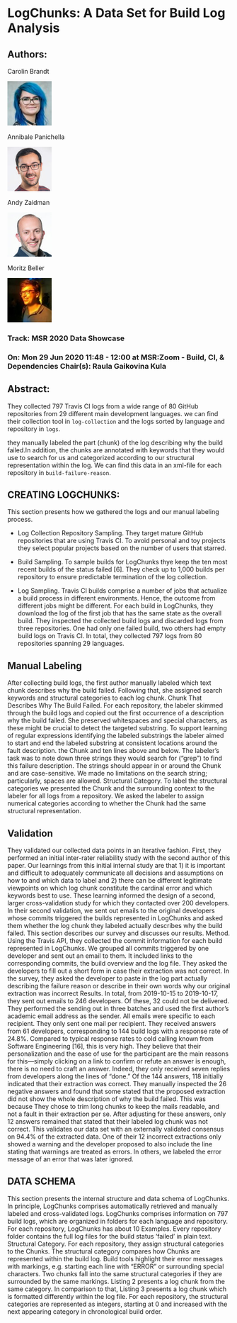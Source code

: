 # LogChunks: A Data Set for Build Log Analysis

## Authors:

Carolin Brandt

![Author Avatar](./image1.jpg)


 Annibale Panichella

 ![Author Avatar](./image2.jpg)
 
  Andy Zaidman
  
  ![Author Avatar](./image3.jpg)

   Moritz Beller

   ![Author Avatar](./image4.jpg)

   ### Track: MSR 2020 Data Showcase


   ### On:  Mon 29 Jun 2020 11:48 - 12:00 at MSR:Zoom - Build, CI, & Dependencies Chair(s): Raula Gaikovina Kula

  ## Abstract:

  They collected 797 Travis CI logs from a wide range of 80 GitHub repositories from 29 different main development languages.
we can find their collection tool in `log-collection` and the logs sorted by language and repository in `logs`.

they manually labeled the part (chunk) of the log describing why the build failed.In addition, the chunks are annotated with keywords that they would use to search for us and categorized according to our structural representation within the log.
We can find this data in an xml-file for each repository in `build-failure-reason`.


## CREATING LOGCHUNKS:
This section presents how we gathered the logs and our manual
labeling process.

+ Log Collection
Repository Sampling. They target mature GitHub repositories that
are using Travis CI. To avoid personal and toy projects they select popular projects based on the number of users that starred.

+ Build Sampling. To sample builds for LogChunks thye keep the
ten most recent builds of the status failed [6]. They check up to 1,000
builds per repository to ensure predictable termination of the log
collection.

+ Log Sampling. Travis CI builds comprise a number of jobs that
actualize a build process in different environments. Hence, the
outcome from different jobs might be different. For each build in
LogChunks, they download the log of the first job that has the same
state as the overall build.
They inspected the collected build logs and discarded logs from
three repositories. One had only one failed build, two others had
empty build logs on Travis CI. In total, they collected 797 logs from
80 repositories spanning 29 languages.


## Manual Labeling

After collecting build logs, the first author manually labeled which
text chunk describes why the build failed. Following that, she assigned search keywords and structural categories to each log chunk.
Chunk That Describes Why The Build Failed. For each repository,
the labeler skimmed through the build logs and copied out the first
occurrence of a description why the build failed. She preserved
whitespaces and special characters, as these might be crucial to
detect the targeted substring. To support learning of regular expressions identifying the labeled substrings the labeler aimed to start
and end the labeled substring at consistent locations around the
fault description.
the Chunk and ten lines above and below. The labeler’s task was
to note down three strings they would search for (“grep”) to find
this failure description. The strings should appear in or around the
Chunk and are case-sensitive. We made no limitations on the search
string; particularly, spaces are allowed.
Structural Category. To label the structural categories we presented the Chunk and the surrounding context to the labeler for all
logs from a repository. We asked the labeler to assign numerical
categories according to whether the Chunk had the same structural
representation.



## Validation

They validated our collected data points in an iterative fashion. First,
they performed an initial inter-rater reliability study with the second
author of this paper. Our learnings from this initial internal study
are that 1) it is important and difficult to adequately communicate
all decisions and assumptions on how to and which data to label and
2) there can be different legitimate viewpoints on which log chunk
constitute the cardinal error and which keywords best to use. These
learning informed the design of a second, larger cross-validation
study for which they contacted over 200 developers.
In their second validation, we sent out emails to the original developers whose commits triggered the builds represented in LogChunks
and asked them whether the log chunk they labeled actually describes
why the build failed. This section describes our survey and discusses
our results.
Method. Using the Travis API, they collected the commit information for each build represented in LogChunks. We grouped all
commits triggered by one developer and sent out an email to them.
It included links to the corresponding commits, the build overview
and the log file. They asked the developers to fill out a short form
in case their extraction was not correct. In the survey, they asked the
developer to paste in the log part actually describing the failure
reason or describe in their own words why our original extraction
was incorrect
Results. In total, from 2019-10-15 to 2019-10-17, they sent out
emails to 246 developers. Of these, 32 could not be delivered. They
performed the sending out in three batches and used the first author’s academic email address as the sender. All emails were specific
to each recipient. They only sent one mail per recipient. They received
answers from 61 developers, corresponding to 144 build logs with
a response rate of 24.8%. Compared to typical response rates to
cold calling known from Software Engineering [16], this is very
high. They believe that their personalization and the ease of use for the
participant are the main reasons for this—simply clicking on a link
to confirm or refute an answer is enough, there is no need to craft
an answer. Indeed, they only received seven replies from developers
along the lines of “done.”
Of the 144 answers, 118 initially indicated that their extraction
was correct. They manually inspected the 26 negative answers and
found that some stated that the proposed extraction did not show
the whole description of why the build failed. This was because They
chose to trim long chunks to keep the mails readable, and not a fault
in their extraction per se. After adjusting for these answers, only
12 answers remained that stated that their labeled log chunk was
not correct. This validates our data set with an externally validated
consensus on 94.4% of the extracted data.
One of their 12 incorrect extractions only showed a warning and
the developer proposed to also include the line stating that warnings
are treated as errors. In others, we labeled the error message of an
error that was later ignored.

 ## DATA SCHEMA

This section presents the internal structure and data schema of
LogChunks. In principle, LogChunks comprises automatically retrieved and manually labeled and cross-validated logs.
LogChunks comprises information on 797 build logs, which are
organized in folders for each language and repository. For each
repository, LogChunks has about 10 Examples. Every repository
folder contains the full log files for the build status ‘failed’ in plain
text.
Structural Category. For each repository, they assign structural
categories to the Chunks. The structural category compares how
Chunks are represented within the build log. Build tools highlight
their error messages with markings, e.g. starting each line with
“ERROR” or surrounding special characters. Two chunks fall into
the same structural categories if they are surrounded by the same
markings. Listing 2 presents a log chunk from the same category.
 In comparison to that, Listing 3
presents a log chunk which is formatted differently within the log
file. For each repository, the structural categories are represented
as integers, starting at 0 and increased with the next appearing
category in chronological build order.
